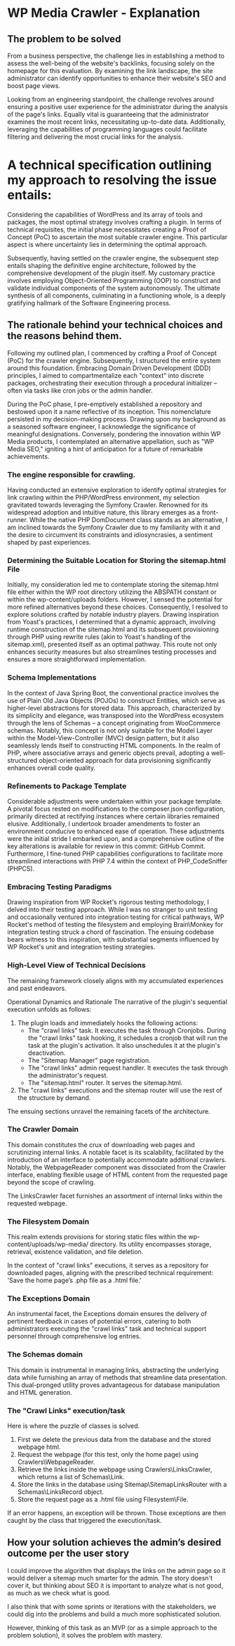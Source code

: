 # WP Media Crawler - Explanation

## The problem to be solved

From a business perspective, the challenge lies in establishing a method to assess the well-being of the website's backlinks, focusing solely on the homepage for this evaluation. By examining the link landscape, the site administrator can identify opportunities to enhance their website's SEO and boost page views.

Looking from an engineering standpoint, the challenge revolves around ensuring a positive user experience for the administrator during the analysis of the page's links. Equally vital is guaranteeing that the administrator examines the most recent links, necessitating up-to-date data. Additionally, leveraging the capabilities of programming languages could facilitate filtering and delivering the most crucial links for the analysis.


# A technical specification outlining my approach to resolving the issue entails:


Considering the capabilities of WordPress and its array of tools and packages, the most optimal strategy involves crafting a plugin. In terms of technical requisites, the initial phase necessitates creating a Proof of Concept (PoC) to ascertain the most suitable crawler engine. This particular aspect is where uncertainty lies in determining the optimal approach.

Subsequently, having settled on the crawler engine, the subsequent step entails shaping the definitive engine architecture, followed by the comprehensive development of the plugin itself. My customary practice involves employing Object-Oriented Programming (OOP) to construct and validate individual components of the system autonomously. The ultimate synthesis of all components, culminating in a functioning whole, is a deeply gratifying hallmark of the Software Engineering process.


## The rationale behind your technical choices and the reasons behind them.

Following my outlined plan, I commenced by crafting a Proof of Concept (PoC) for the crawler engine. Subsequently, I structured the entire system around this foundation. Embracing Domain Driven Development (DDD) principles, I aimed to compartmentalize each "context" into discrete packages, orchestrating their execution through a procedural initializer – often via tasks like cron jobs or the admin handler.

During the PoC phase, I pre-emptively established a repository and bestowed upon it a name reflective of its inception. This nomenclature persisted in my decision-making process. Drawing upon my background as a seasoned software engineer, I acknowledge the significance of meaningful designations. Conversely, pondering the innovation within WP Media products, I contemplated an alternative appellation, such as "WP Media SEO," igniting a hint of anticipation for a future of remarkable achievements.

### The engine responsible for crawling.

Having conducted an extensive exploration to identify optimal strategies for link crawling within the PHP/WordPress environment, my selection gravitated towards leveraging the Symfony Crawler. Renowned for its widespread adoption and intuitive nature, this library emerges as a front-runner. While the native PHP DomDocument class stands as an alternative, I am inclined towards the Symfony Crawler due to my familiarity with it and the desire to circumvent its constraints and idiosyncrasies, a sentiment shaped by past experiences.

### Determining the Suitable Location for Storing the sitemap.html File

Initially, my consideration led me to contemplate storing the sitemap.html file either within the WP root directory utilizing the ABSPATH constant or within the wp-content/uploads folders. However, I sensed the potential for more refined alternatives beyond these choices. Consequently, I resolved to explore solutions crafted by notable industry players. Drawing inspiration from Yoast's practices, I determined that a dynamic approach, involving runtime construction of the sitemap.html and its subsequent provisioning through PHP using rewrite rules (akin to Yoast's handling of the sitemap.xml), presented itself as an optimal pathway. This route not only enhances security measures but also streamlines testing processes and ensures a more straightforward implementation.


###  Schema Implementations
In the context of Java Spring Boot, the conventional practice involves the use of Plain Old Java Objects (POJOs) to construct Entities, which serve as higher-level abstractions for stored data. This approach, characterized by its simplicity and elegance, was transposed into the WordPress ecosystem through the lens of Schemas – a concept originating from WooCommerce schemas. Notably, this concept is not only suitable for the Model Layer within the Model-View-Controller (MVC) design pattern, but it also seamlessly lends itself to constructing HTML components. In the realm of PHP, where associative arrays and generic objects prevail, adopting a well-structured object-oriented approach for data provisioning significantly enhances overall code quality.



### Refinements to Package Template
Considerable adjustments were undertaken within your package template. A pivotal focus rested on modifications to the composer.json configuration, primarily directed at rectifying instances where certain libraries remained elusive. Additionally, I undertook broader amendments to foster an environment conducive to enhanced ease of operation. These adjustments were the initial stride I embarked upon, and a comprehensive outline of the key alterations is available for review in this commit: GitHub Commit. Furthermore, I fine-tuned PHP capabilities configurations to facilitate more streamlined interactions with PHP 7.4 within the context of PHP_CodeSniffer (PHPCS).



### Embracing Testing Paradigms

Drawing inspiration from WP Rocket's rigorous testing methodology, I delved into their testing approach. While I was no stranger to unit testing and occasionally ventured into integration testing for critical pathways, WP Rocket's method of testing the filesystem and employing Brain\Monkey for integration testing struck a chord of fascination. The ensuing codebase bears witness to this inspiration, with substantial segments influenced by WP Rocket's unit and integration testing strategies.

### High-Level View of Technical Decisions
The remaining framework closely aligns with my accumulated experiences and past endeavors.

Operational Dynamics and Rationale
The narrative of the plugin's sequential execution unfolds as follows:

1. The plugin loads and immediately hooks the following actions:
   - The "crawl links" task. It executes the task through Cronjobs. During the "crawl links" task hooking, it schedules a cronjob that will run the task at the plugin's activation. It also unschedules it at the plugin's deactivation.
   - The "Sitemap Manager" page registration.
   - The "crawl links" admin request handler. It executes the task through the administrator's request.
   - The "sitemap.html" router. It serves the sitemap.html.
2. The "crawl links" executions and the sitemap router will use the rest of the structure by demand.

The ensuing sections unravel the remaining facets of the architecture.


### The Crawler Domain
This domain constitutes the crux of downloading web pages and scrutinizing internal links. A notable facet is its scalability, facilitated by the introduction of an interface to potentially accommodate additional crawlers. Notably, the WebpageReader component was dissociated from the Crawler interface, enabling flexible usage of HTML content from the requested page beyond the scope of crawling.

The LinksCrawler facet furnishes an assortment of internal links within the requested webpage.

### The Filesystem Domain
This realm extends provisions for storing static files within the wp-content/uploads/wp-media/ directory. Its utility encompasses storage, retrieval, existence validation, and file deletion.

In the context of "crawl links" executions, it serves as a repository for downloaded pages, aligning with the prescribed technical requirement: 'Save the home page’s .php file as a .html file.'


### The Exceptions Domain
An instrumental facet, the Exceptions domain ensures the delivery of pertinent feedback in cases of potential errors, catering to both administrators executing the "crawl links" task and technical support personnel through comprehensive log entries.

### The Schemas domain

This domain is instrumental in managing links, abstracting the underlying data while furnishing an array of methods that streamline data presentation. This dual-pronged utility proves advantageous for database manipulation and HTML generation.

### The "Crawl Links" execution/task

Here is where the puzzle of classes is solved.

1. First we delete the previous data from the database and the stored webpage html.
2. Request the webpage (for this test, only the home page) using Crawlers\WebpageReader.
3. Retrieve the links inside the webpage using Crawlers\LinksCrawler, which returns a list of Schemas\Link.
4. Store the links in the database using Sitemap\SitemapLinksRouter with a Schemas\LinksRecord object.
5. Store the request page as a .html file using Filesystem\File.

If an error happens, an exception will be thrown. Those exceptions are then caught by the class that triggered the execution/task.



## How your solution achieves the admin’s desired outcome per the user story

I could improve the algorithm that displays the links on the admin page so it would deliver a sitemap much smarter for the admin. The story doesn't cover it, but thinking about SEO it is important to analyze what is not good, as much as we check what is good.

I also think that with some sprints or iterations with the stakeholders, we could dig into the problems and build a much more sophisticated solution.

However, thinking of this task as an MVP (or as a simple approach to the problem solution), it solves the problem with mastery. 
